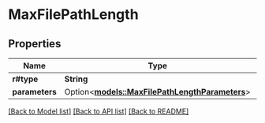 # MaxFilePathLength

## Properties

Name | Type | Description | Notes
------------ | ------------- | ------------- | -------------
**r#type** | **String** |  | 
**parameters** | Option<[**models::MaxFilePathLengthParameters**](max_file_path_length_parameters.md)> |  | [optional]

[[Back to Model list]](../README.md#documentation-for-models) [[Back to API list]](../README.md#documentation-for-api-endpoints) [[Back to README]](../README.md)


